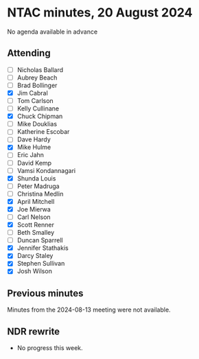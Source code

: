 # NTAC minutes, 20 August 2024

No agenda available in advance

## Attending

- [ ] Nicholas Ballard
- [ ] Aubrey Beach
- [ ] Brad Bollinger
- [X] Jim Cabral
- [ ] Tom Carlson
- [ ] Kelly Cullinane
- [X] Chuck Chipman
- [ ] Mike Douklias
- [ ] Katherine Escobar
- [ ] Dave Hardy
- [X] Mike Hulme
- [ ] Eric Jahn
- [ ] David Kemp
- [ ] Vamsi Kondannagari
- [X] Shunda Louis
- [ ] Peter Madruga
- [ ] Christina Medlin
- [x] April Mitchell
- [X] Joe Mierwa
- [ ] Carl Nelson
- [x] Scott Renner
- [ ] Beth Smalley
- [ ] Duncan Sparrell
- [x] Jennifer Stathakis
- [x] Darcy Staley
- [x] Stephen Sullivan
- [x] Josh Wilson

## Previous minutes

Minutes from the 2024-08-13 meeting were not available.

## NDR rewrite
* No progress this week.

